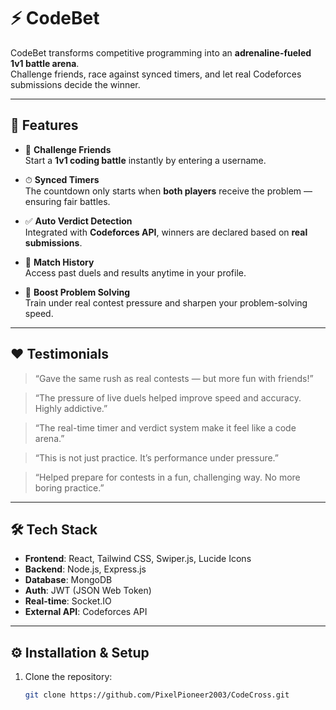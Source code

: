 # ⚡ CodeBet

CodeBet transforms competitive programming into an **adrenaline-fueled 1v1 battle arena**.  
Challenge friends, race against synced timers, and let real Codeforces submissions decide the winner.

---

## 🚀 Features

- 👥 **Challenge Friends**  
  Start a **1v1 coding battle** instantly by entering a username.

- ⏱ **Synced Timers**  
  The countdown only starts when **both players** receive the problem — ensuring fair battles.

- ✅ **Auto Verdict Detection**  
  Integrated with **Codeforces API**, winners are declared based on **real submissions**.

- 📜 **Match History**  
  Access past duels and results anytime in your profile.

- 🚀 **Boost Problem Solving**  
  Train under real contest pressure and sharpen your problem-solving speed.

---

## ❤️ Testimonials

> “Gave the same rush as real contests — but more fun with friends!”  

> “The pressure of live duels helped improve speed and accuracy. Highly addictive.”  

> “The real-time timer and verdict system make it feel like a code arena.”  

> “This is not just practice. It’s performance under pressure.”  

> “Helped prepare for contests in a fun, challenging way. No more boring practice.”  

---

## 🛠 Tech Stack

- **Frontend**: React, Tailwind CSS, Swiper.js, Lucide Icons  
- **Backend**: Node.js, Express.js  
- **Database**: MongoDB  
- **Auth**: JWT (JSON Web Token)  
- **Real-time**: Socket.IO  
- **External API**: Codeforces API  

---

## ⚙️ Installation & Setup

1. Clone the repository:
   ```bash
   git clone https://github.com/PixelPioneer2003/CodeCross.git

